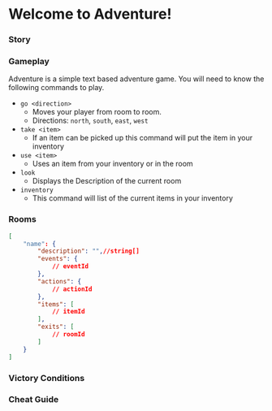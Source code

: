 # Welcome to Adventure!

### Story

### Gameplay

Adventure is a simple text based adventure game. You will need to know the following commands to play.

-	`go <direction>`
	- Moves your player from room to room.
	- Directions: `north`, `south`, `east`, `west`
- `take <item>`
	- If an item can be picked up this command will put the item in your inventory
- `use <item>`
	- Uses an item from your inventory or in the room
- `look`
	- Displays the Description of the current room
- `inventory`
	- This command will list of the current items in your inventory

### Rooms
```json
[
	"name": {
		"description": "",//string[]
		"events": {
			// eventId
		},
		"actions": {
			// actionId
		},
		"items": [
			// itemId
		],
		"exits": [
			// roomId
		]
	}
]
```

### Victory Conditions

### Cheat Guide